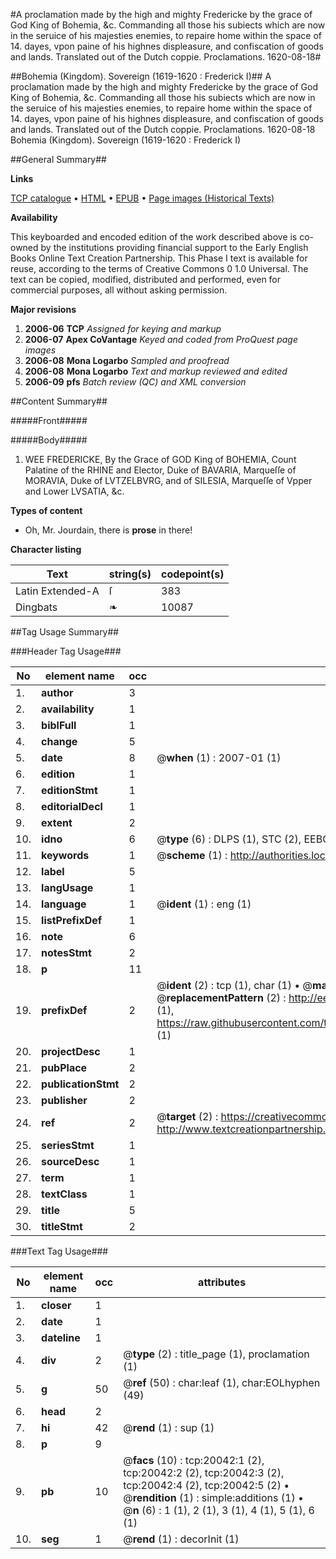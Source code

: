 #A proclamation made by the high and mighty Fredericke by the grace of God King of Bohemia, &c. Commanding all those his subiects which are now in the seruice of his majesties enemies, to repaire home within the space of 14. dayes, vpon paine of his highnes displeasure, and confiscation of goods and lands. Translated out of the Dutch coppie. Proclamations. 1620-08-18#

##Bohemia (Kingdom). Sovereign (1619-1620 : Frederick I)##
A proclamation made by the high and mighty Fredericke by the grace of God King of Bohemia, &c. Commanding all those his subiects which are now in the seruice of his majesties enemies, to repaire home within the space of 14. dayes, vpon paine of his highnes displeasure, and confiscation of goods and lands. Translated out of the Dutch coppie.
Proclamations. 1620-08-18
Bohemia (Kingdom). Sovereign (1619-1620 : Frederick I)

##General Summary##

**Links**

[TCP catalogue](http://www.ota.ox.ac.uk/tcp/)  • 
[HTML](http://tei.it.ox.ac.uk/tcp/Texts-HTML/free/A01/A01239.html)  • 
[EPUB](http://tei.it.ox.ac.uk/tcp/Texts-EPUB/free/A01/A01239.epub) • 
[Page images (Historical Texts)](https://data.historicaltexts.jisc.ac.uk/view?pubId=eebo-99854615e&pageId=eebo-99854615e-20042-1)

**Availability**

This keyboarded and encoded edition of the
	       work described above is co-owned by the institutions
	       providing financial support to the Early English Books
	       Online Text Creation Partnership. This Phase I text is
	       available for reuse, according to the terms of Creative
	       Commons 0 1.0 Universal. The text can be copied,
	       modified, distributed and performed, even for
	       commercial purposes, all without asking permission.

**Major revisions**

1. __2006-06__ __TCP__ *Assigned for keying and markup*
1. __2006-07__ __Apex CoVantage__ *Keyed and coded from ProQuest page images*
1. __2006-08__ __Mona Logarbo__ *Sampled and proofread*
1. __2006-08__ __Mona Logarbo__ *Text and markup reviewed and edited*
1. __2006-09__ __pfs__ *Batch review (QC) and XML conversion*

##Content Summary##

#####Front#####

#####Body#####

1. WEE FREDERICKE, By the Grace of GOD King of BOHEMIA, Count Palatine of the RHINE and Elector, Duke of BAVARIA, Marqueſſe of MORAVIA, Duke of LVTZELBVRG, and of SILESIA, Marqueſſe of Vpper and Lower LVSATIA, &c.

**Types of content**

  * Oh, Mr. Jourdain, there is **prose** in there!

**Character listing**


|Text|string(s)|codepoint(s)|
|---|---|---|
|Latin Extended-A|ſ|383|
|Dingbats|❧|10087|

##Tag Usage Summary##

###Header Tag Usage###

|No|element name|occ|attributes|
|---|---|---|---|
|1.|__author__|3||
|2.|__availability__|1||
|3.|__biblFull__|1||
|4.|__change__|5||
|5.|__date__|8| @__when__ (1) : 2007-01 (1)|
|6.|__edition__|1||
|7.|__editionStmt__|1||
|8.|__editorialDecl__|1||
|9.|__extent__|2||
|10.|__idno__|6| @__type__ (6) : DLPS (1), STC (2), EEBO-CITATION (1), PROQUEST (1), VID (1)|
|11.|__keywords__|1| @__scheme__ (1) : http://authorities.loc.gov/ (1)|
|12.|__label__|5||
|13.|__langUsage__|1||
|14.|__language__|1| @__ident__ (1) : eng (1)|
|15.|__listPrefixDef__|1||
|16.|__note__|6||
|17.|__notesStmt__|2||
|18.|__p__|11||
|19.|__prefixDef__|2| @__ident__ (2) : tcp (1), char (1)  •  @__matchPattern__ (2) : ([0-9\-]+):([0-9IVX]+) (1), (.+) (1)  •  @__replacementPattern__ (2) : http://eebo.chadwyck.com/downloadtiff?vid=$1&page=$2 (1), https://raw.githubusercontent.com/textcreationpartnership/Texts/master/tcpchars.xml#$1 (1)|
|20.|__projectDesc__|1||
|21.|__pubPlace__|2||
|22.|__publicationStmt__|2||
|23.|__publisher__|2||
|24.|__ref__|2| @__target__ (2) : https://creativecommons.org/publicdomain/zero/1.0/ (1), http://www.textcreationpartnership.org/docs/. (1)|
|25.|__seriesStmt__|1||
|26.|__sourceDesc__|1||
|27.|__term__|1||
|28.|__textClass__|1||
|29.|__title__|5||
|30.|__titleStmt__|2||


###Text Tag Usage###

|No|element name|occ|attributes|
|---|---|---|---|
|1.|__closer__|1||
|2.|__date__|1||
|3.|__dateline__|1||
|4.|__div__|2| @__type__ (2) : title_page (1), proclamation (1)|
|5.|__g__|50| @__ref__ (50) : char:leaf (1), char:EOLhyphen (49)|
|6.|__head__|2||
|7.|__hi__|42| @__rend__ (1) : sup (1)|
|8.|__p__|9||
|9.|__pb__|10| @__facs__ (10) : tcp:20042:1 (2), tcp:20042:2 (2), tcp:20042:3 (2), tcp:20042:4 (2), tcp:20042:5 (2)  •  @__rendition__ (1) : simple:additions (1)  •  @__n__ (6) : 1 (1), 2 (1), 3 (1), 4 (1), 5 (1), 6 (1)|
|10.|__seg__|1| @__rend__ (1) : decorInit (1)|
